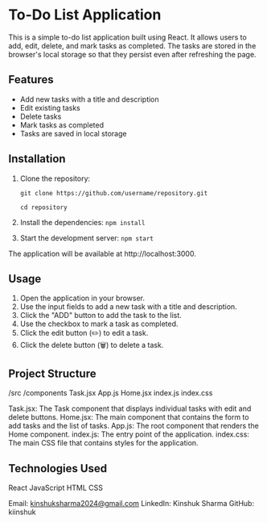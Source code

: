 # To-Do List Application

This is a simple to-do list application built using React. It allows users to add, edit, delete, and mark tasks as completed. The tasks are stored in the browser's local storage so that they persist even after refreshing the page.

## Features

- Add new tasks with a title and description
- Edit existing tasks
- Delete tasks
- Mark tasks as completed
- Tasks are saved in local storage

## Installation

1. Clone the repository:
   
   ```git clone https://github.com/username/repository.git```
   
   ```cd repository```
   
3. Install the dependencies:
```npm install```

4. Start the development server:
```npm start```


The application will be available at http://localhost:3000.

## Usage
1. Open the application in your browser.
2. Use the input fields to add a new task with a title and description.
3. Click the "ADD" button to add the task to the list.
4. Use the checkbox to mark a task as completed.
5. Click the edit button (✏️) to edit a task.
6. Click the delete button (🗑️) to delete a task.

## Project Structure

/src
  /components
    Task.jsx
  App.js
  Home.jsx
  index.js
  index.css
  
Task.jsx: The Task component that displays individual tasks with edit and delete buttons.
Home.jsx: The main component that contains the form to add tasks and the list of tasks.
App.js: The root component that renders the Home component.
index.js: The entry point of the application.
index.css: The main CSS file that contains styles for the application.

## Technologies Used
React
JavaScript
HTML
CSS

Email: kinshuksharma2024@gmail.com
LinkedIn: Kinshuk Sharma
GitHub: kiinshuk

